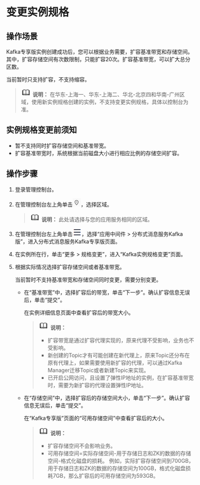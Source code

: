 # 变更实例规格<a name="kafka-ug-181221001"></a>

## 操作场景<a name="section4431154161510"></a>

Kafka专享版实例创建成功后，您可以根据业务需要，扩容基准带宽和存储空间。其中，扩容存储空间有次数限制，只能扩容20次。扩容基准带宽，可以扩大总分区数。

当前暂时只支持扩容，不支持缩容。

>![](public_sys-resources/icon-note.gif) **说明：** 
>在华东-上海一、华东-上海二、华北-北京四和华南-广州区域，使用新实例规格创建的实例，不支持变更实例规格，具体以控制台为准。

## 实例规格变更前须知<a name="section1158053124520"></a>

-   暂不支持同时扩容存储空间和基准带宽。
-   扩容基准带宽时，系统根据当前磁盘大小进行相应比例的存储空间扩容。

## 操作步骤<a name="section1684412341612"></a>

1.  登录管理控制台。
2.  在管理控制台左上角单击![](figures/icon-region.png)，选择区域。

    >![](public_sys-resources/icon-note.gif) **说明：** 
    >此处请选择与您的应用服务相同的区域。

3.  在管理控制台左上角单击![](figures/icon-list.png)，选择“应用中间件 \> 分布式消息服务Kafka版”，进入分布式消息服务Kafka专享版页面。
4.  在实例所在行，单击“更多 \> 规格变更”，进入“Kafka实例规格变更”页面。
5.  根据实际情况选择扩容存储空间或者基准带宽。

    当前暂时不支持基准带宽和存储空间同时变更，需要分别变更。

    -   在“基准带宽”中，选择扩容后的带宽，单击“下一步”。确认扩容信息无误后，单击“提交”。

        在实例详细信息页面中查看扩容后的带宽大小。

        >![](public_sys-resources/icon-note.gif) **说明：** 
        >-   扩容带宽是通过扩容代理实现的，原来代理不受影响，业务也不受影响。
        >-   新创建的Topic才有可能创建在新代理上，原来Topic还分布在原有代理上，如果需要使用新扩容的代理，可以通过Kafka Manager迁移Topic或者新建Topic来实现。
        >-   已开启公网访问，且设置了弹性IP地址的实例，在扩容基准带宽时，需要为新扩容的代理设置弹性IP地址。

    -   在“存储空间”中，选择扩容后的存储空间大小，单击“下一步”。确认扩容信息无误后，单击“提交”。

        在“Kafka专享版”页面的“可用存储空间”中查看扩容后的大小。

        >![](public_sys-resources/icon-note.gif) **说明：** 
        >-   扩容存储空间不会影响业务。
        >-   可用存储空间=实际存储空间-用于存储日志和ZK的数据的存储空间-格式化磁盘的损耗。
        >    例如，实际扩容存储空间到700GB，用于存储日志和ZK的数据的存储空间为100GB，格式化磁盘损耗7GB，那么扩容后的可用存储空间为593GB。



